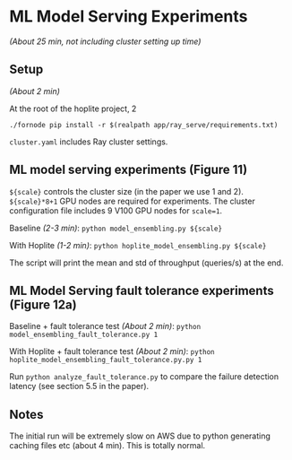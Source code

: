 # ML Model Serving Experiments

_(About 25 min, not including cluster setting up time)_

## Setup 

_(About 2 min)_

At the root of the hoplite project,
2
```
./fornode pip install -r $(realpath app/ray_serve/requirements.txt)
```

`cluster.yaml` includes Ray cluster settings.

## ML model serving experiments (Figure 11)

`${scale}` controls the cluster size (in the paper we use 1 and 2). `${scale}*8+1` GPU nodes are required for experiments. The cluster configuration file includes 9 V100 GPU nodes for `scale=1`.

Baseline _(2-3 min)_: `python model_ensembling.py ${scale}`

With Hoplite _(1-2 min)_: `python hoplite_model_ensembling.py ${scale}`

The script will print the mean and std of throughput (queries/s) at the end.

## ML Model Serving fault tolerance experiments (Figure 12a)

Baseline + fault tolerance test _(About 2 min)_: `python model_ensembling_fault_tolerance.py 1`

With Hoplite + fault tolerance test _(About 2 min)_: `python hoplite_model_ensembling_fault_tolerance.py.py 1`

Run `python analyze_fault_tolerance.py` to compare the failure detection latency (see section 5.5 in the paper).

## Notes

The initial run will be extremely slow on AWS due to python generating caching files etc (about 4 min). This is totally normal.
